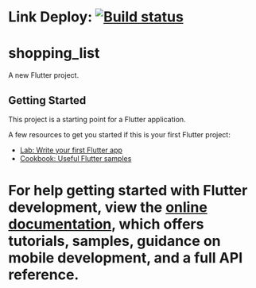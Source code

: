 # Link Deploy: [![Build status](https://build.appcenter.ms/v0.1/apps/124fafcc-6cbb-4ed8-9abf-489b869de879/branches/main/badge)](https://appcenter.ms)


# shopping_list

A new Flutter project.

## Getting Started

This project is a starting point for a Flutter application.

A few resources to get you started if this is your first Flutter project:

- [Lab: Write your first Flutter app](https://docs.flutter.dev/get-started/codelab)
- [Cookbook: Useful Flutter samples](https://docs.flutter.dev/cookbook)

For help getting started with Flutter development, view the
[online documentation](https://docs.flutter.dev/), which offers tutorials,
samples, guidance on mobile development, and a full API reference.
=======
